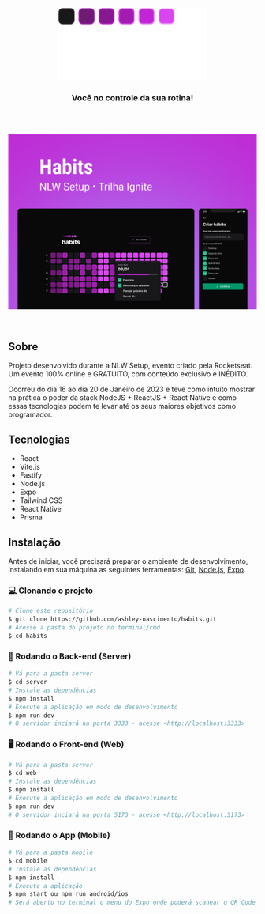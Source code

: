 <p align="center">
  <img src="./web/src/assets/logo.svg" alt="Logo" width="300"/>
</p>
<h3 align="center">
Você no controle da sua rotina!
</h3>
<br><br>
<p align="center">
  <img src="./web/public/Cover.png" alt="Cover" />
</p>


<br>

## Sobre

Projeto desenvolvido durante a NLW Setup, evento criado pela Rocketseat. Um evento 100% online e GRATUITO, com conteúdo exclusivo e INÉDITO.

Ocorreu do dia 16 ao dia 20 de Janeiro de 2023 e teve como intuito mostrar na prática o poder da stack NodeJS + ReactJS + React Native e como essas tecnologias podem te levar até os seus maiores objetivos como programador.

## Tecnologias

- React
- Vite.js
- Fastify
- Node.js
- Expo
- Tailwind CSS
- React Native
- Prisma

## Instalação

Antes de iniciar, você precisará preparar o ambiente de desenvolvimento, instalando em sua máquina as seguintes ferramentas:
[Git](https://git-scm.com), [Node.js](https://nodejs.org/en/), [Expo]().

### 💻 Clonando o projeto

```bash
# Clone este repositório
$ git clone https://github.com/ashley-nascimento/habits.git
# Acesse a pasta do projeto no terminal/cmd
$ cd habits
```

### 🎲 Rodando o Back-end (Server)

```bash
# Vá para a pasta server
$ cd server
# Instale as dependências
$ npm install
# Execute a aplicação em modo de desenvolvimento
$ npm run dev
# O servidor inciará na porta 3333 - acesse <http://localhost:3333>
```

### 🖥️ Rodando o Front-end (Web)

```bash
# Vá para a pasta server
$ cd web
# Instale as dependências
$ npm install
# Execute a aplicação em modo de desenvolvimento
$ npm run dev
# O servidor inciará na porta 5173 - acesse <http://localhost:5173>
```

### 📱 Rodando o App (Mobile)

```bash
# Vá para a pasta mobile
$ cd mobile
# Instale as dependências
$ npm install
# Execute a aplicação
$ npm start ou npm run android/ios
# Será aberto no terminal o menu do Expo onde poderá scanear o QR Code para executar o app diretamente no seu celular ou as opções de executar no emulador android ou iOS
```

<br><br><br><br>
